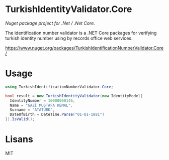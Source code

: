 # TurkishIdentityValidator.Core

*Nuget package project for .Net / .Net Core.* 

The identification number validator is a .NET Core packages for verifying turkish identity number using by records office web services.

https://www.nuget.org/packages/TurkishIdentificationNumberValidator.Core/

# Usage

```csharp      
using TurkishIdentificationNumberValidator.Core;
``` 

```csharp      
bool result = new TurkishIdentityValidator(new IdentityModel{
  IdentityNumber = 10000000146,
  Name = "GAZİ MUSTAFA KEMAL",
  Surname = "ATATÜRK",
  DateOfBirth = DateTime.Parse("01-01-1881")
}).IsValid();
```
# Lisans

MIT
